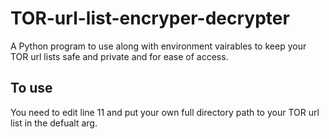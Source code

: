 # TOR-url-list-encryper-decrypter
A Python program to use along with environment vairables to keep your TOR url lists safe and private and for ease of access.

## To use

You need to edit line 11 and put your own full directory path to your TOR url list in the defualt arg.
